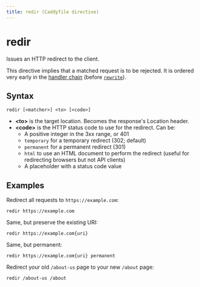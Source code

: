```yaml
---
title: redir (Caddyfile directive)
---
```


# redir

Issues an HTTP redirect to the client.

This directive implies that a matched request is to be rejected. It is ordered very early in the [handler chain](/docs/caddyfile/directives#directive-order) (before [`rewrite`](/docs/caddyfile/directives/rewrite)).


## Syntax

```caddy-d
redir [<matcher>] <to> [<code>]
```

- **&lt;to&gt;** is the target location. Becomes the response's Location header.
- **&lt;code&gt;** is the HTTP status code to use for the redirect. Can be:
	- A positive integer in the 3xx range, or 401
	- `temporary` for a temporary redirect (302; default)
	- `permanent` for a permanent redirect (301)
	- `html` to use an HTML document to perform the redirect (useful for redirecting browsers but not API clients)
	- A placeholder with a status code value



## Examples

Redirect all requests to `https://example.com`:

```caddy-d
redir https://example.com
```

Same, but preserve the existing URI:

```caddy-d
redir https://example.com{uri}
```

Same, but permanent:

```caddy-d
redir https://example.com{uri} permanent
```

Redirect your old `/about-us` page to your new `/about` page:

```caddy-d
redir /about-us /about
```
